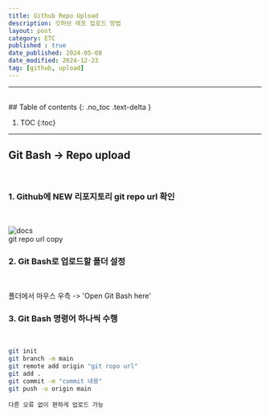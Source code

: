 ```yaml
---
title: Github Repo Upload
description: 깃허브 레포 업로드 방법
layout: post
category: ETC
published : true
date_published: 2024-05-08
date_modified: 2024-12-23
tag: [github, upload]
---
```

---
<br>
## Table of contents
{: .no_toc .text-delta }

1. TOC
{:toc}
---

<!-- 글의 제목은 ##
    나머지 큰 제목은 ###
    이후 나머지는 4개이상 -->

## Git Bash -> Repo upload
<br>

### 1. Github에 NEW 리포지토리 git repo url 확인
<br>

![docs](/assets/images/git-3.1.png)<br>
git repo url copy<br>

### 2. Git Bash로 업로드할 폴더 설정
<br>

폴더에서 마우스 우측 -> 'Open Git Bash here'<br>

### 3. Git Bash 명령어 하나씩 수행
<br>

```bash
git init
git branch -m main
git remote add origin "git ropo url"
git add .
git commit -m "commit 내용"
git push -u origin main
```

`다른 오류 없이 편하게 업로드 가능`
